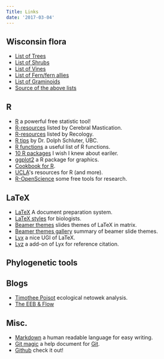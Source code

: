 ```yaml
---
Title: Links
date: '2017-03-04'
---
```


## Wisconsin flora

+ [List of Trees](http://daijiang.name/pdf/tree.txt)
+ [List of Shrubs](http://daijiang.name/pdf/shrub.txt)
+ [List of Vines](http://daijiang.name/pdf/vine.txt)
+ [List of Fern/fern allies](http://daijiang.name/pdf/fern_fern_allies.txt)
+ [List of Graminoids](http://daijiang.name/pdf/graminoids.txt)
+ [Source of the above lists](http://daijiang.name/en/2014/03/17/plant-growth-form-list-of-wi-plants/)

## R

+ [R](http://www.r-project.org/) a powerful free statistic tool!
+ [R-resources](http://www.cerebralmastication.com/r-resources/) listed by Cerebral Mastication.
+ [R-resources](http://schamberlain.github.com/R-esources.html) listed by Recology.
+ [R tips](http://www.zoology.ubc.ca/~schluter/R/) by Dr. Dolph Schluter, UBC.
+ [R functions](http://www.sr.bham.ac.uk/~ajrs/R/r-function_list.html/) a useful list of R functions.
+ [10 R packages](http://blog.yhathq.com/posts/10-R-packages-I-wish-I-knew-about-earlier.html) I wish I knew about eariler.
+ [ggplot2](http://docs.ggplot2.org/current/) a R package for graphics.
+ [Cookbook for R](http://www.cookbook-r.com/).
+ [UCLA](http://www.ats.ucla.edu/stat/r/)'s resources for R (and more).
+ [R-OpenScience](http://ropensci.org/packages/index.html) some free tools for research.

## LaTeX

+ [LaTeX](http://www.latex-project.org/) A document preparation system.
+ [LaTeX styles](http://schneider.ncifcrf.gov/latex.html) for biologists.
+ [Beamer themes](http://www.hartwork.org/beamer-theme-matrix/) slides themes of LaTeX in matrix.
+ [Beamer themes gallery](http://deic.uab.es/~iblanes/beamer_gallery/) summary of beamer slide themes.
+ [Lyx](http://www.lyx.org/) a nice UGI of LaTeX.
+ [Lyz](https://github.com/willsALMANJ/lyz) a add-on of Lyx for reference citation.

## Phylogenetic tools

## Blogs

+ [Timothee Poisot](http://timotheepoisot.fr/) ecological netowek analysis.
+ [The EEB & Flow](http://evol-eco.blogspot.ca/)

## Misc.

+ [Markdown](http://daringfireball.net/projects/markdown/syntax) a human readable language for easy writing.
+ [Git magic](http://www-cs-students.stanford.edu/~blynn/gitmagic/) a help document for [Git](http://git-scm.com/).
+ [Github](https://github.com/) check it out!
